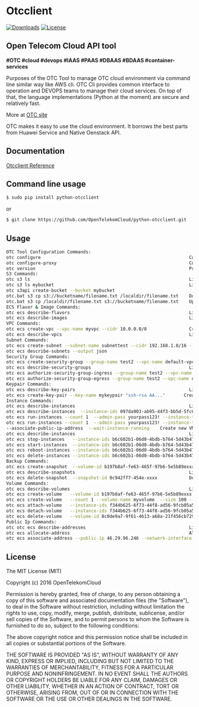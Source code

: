 Otcclient
==========

[![Downloads](https://pypip.in/download/otcclient/badge.svg)](https://pypi.python.org/pypi/otcclient/)
[![License](https://pypip.in/license/otcclient/badge.svg)](https://pypi.python.org/pypi/otcclient/)


Open Telecom Cloud API tool 
-----------------------------------------------

**#OTC #cloud #devops #IAAS #PAAS #DBAAS #BDAAS #container-services**

Purposes of the OTC Tool to manage OTC cloud environment via command line similar way like AWS cli. OTC Cli provides common interface to operation and DEVOPS teams to manage their cloud services. 
On top of that, the language implementations (Python at the moment) are secure and relatively fast.

More at [OTC site](https://console.otc.t-systems.com/console/#/home)

OTC makes it easy to use the cloud environment. It borrows the best parts from Huawei Service and Native Oenstack API.


Documentation
-------------

[Otcclient Reference](https://docs.otc.t-systems.com/?locale=en-us)

Command line usage
-----

`````sh
$ sudo pip install python-otcclient
`````
or
`````sh
$ git clone https://github.com/OpenTelekomCloud/python-otcclient.git
`````

Usage
----------------

`````sh
OTC Tool Configuration Commands:
otc configure                                                        Configuring OTC client tool (mandatory in first use)
otc configure-proxy                                                  Configureing proxy settings ( ONLY https )
otc version                                                          Print OTC Client tool version
S3 Commands:
otc s3 ls                                                            List Buckets
otc s3 ls mybucket                                                   List Bucket files
otc s3api create-bucket --bucket mybucket                                      Create New Bucket
otc.bat s3 cp s3://bucketname/filename.txt /localdir/filename.txt    Download from bucket to local
otc.bat s3 cp /localdir/filename.txt s3://bucketname/filename.txt    Upload file / directory to bucket
ECS Flavor & Image Commands:
otc ecs describe-flavors                                             List avaliable flavors (VM templates)
otc ecs describe-images                                              List image templates
VPC Commands:
otc ecs create-vpc --vpc-name myvpc --cidr 10.0.0.0/8                Crete new VPC
otc ecs describe-vpcs                                                List VPCs
Subnet Commands:
otc ecs create-subnet --subnet-name subnettest --cidr 192.168.1.0/16 --gateway-ip 192.168.1.2 --primary-dns 8.8.8.8 --secondary-dns 8.8.4.4 --availability-zone eu-de-01 --vpc-name default-vpc    Create new subnet for VPC
otc ecs describe-subnets --output json
Security Group Commands:
otc ecs create-security-group --group-name test2 --vpc-name default-vpc  Create new security group
otc ecs describe-security-groups                                     List existing security-groups
otc ecs authorize-security-group-ingress --group-name test2 --vpc-name default-vpc --protocol tcp --ethertype IPv4 --portmin 22 --portmax 25      Add new incomming rule to security-group
otc ecs authorize-security-group-egress --group-name test2 --vpc-name default-vpc --protocol tcp --ethertype IPv4 --portmin 7000 --portmax 7001   Add new outcomming rule to security-group
Keypair Commands:
otc ecs describe-key-pairs                                           List key pairs
otc ecs create-key-pair --key-name mykeypair "ssh-rsa AA..."       Create key pair
Instance Commands:
otc ecs describe-instances                                           List VM instances
otc ecs describe-instances  --instance-ids 097da903-ab95-44f3-bb5d-5fc08dfb6cc3 --output json     Detailed information of specific VM instance (JSON)
otc ecs run-instances --count 1  --admin-pass yourpass123! --instance-type c1.medium --instance-name instancename --image-name Standard_CentOS_6.7_latest --subnet-name testsubnet --vpc-name testvpc --group-name testsecgroup     Create new VM instance and START
otc ecs run-instances --count 1  --admin-pass yourpass123! --instance-type c1.medium --instance-name instancename --image-name Standard_CentOS_6.7_latest --subnet-name testsubnet --vpc-name testvpc --group-name testsecgroup  --key-name testsshkeypair --file1 /otc/a=/otc/a
--associate-public-ip-address  --wait-instance-running    Create new VM instance with injected SSH keypair, with public ip, additional file injection, wait instance created and running
otc ecs describe-instances                                           List VM instances
otc ecs stop-instances   --instance-ids b6c602b1-06d0-4bdb-b764-5d43b47abc14        Stop VM instance
otc ecs start-instances  --instance-ids b6c602b1-06d0-4bdb-b764-5d43b47abc14        Start VM instance
otc ecs reboot-instances --instance-ids b6c602b1-06d0-4bdb-b764-5d43b47abc14        Reboot VM instance
otc ecs delete-instances --instance-ids b6c602b1-06d0-4bdb-b764-5d43b47abc14        Delete VM instance (public ip + EVS also)
Backup Commands:
otc ecs create-snapshot  --volume-id b197b8af-fe63-465f-97b6-5e5b89exxxx  Create snapshot of volume
otc ecs describe-snapshots                                           List backup volumes
otc ecs delete-snapshot  --snapshot-id 0c942ff7-454e-xxxx            Delete volume backup
Volume Commands:
otc ecs describe-volumes                                             List volumes
otc ecs create-volume   --volume-id b197b8af-fe63-465f-97b6-5e5b89exxx --snapshot-id 0c942ff7-454e-xxxx Create volume from snapshot
otc ecs create-volume   --count 1 --volume-name myvolume  --size 100 --volume-type SATA      Create new Volume [type: SSD,SAS,SATA]
otc ecs attach-volume   --instance-ids f344b625-6f73-44f8-ad56-9fcb05a523c4 --volume-id 8c0de9a7-9f61-4613-a68a-21f456cb7298             Attach volume to instance
otc ecs detach-volume   --instance-ids f344b625-6f73-44f8-ad56-9fcb05a523c4 --volume-id 8c0de9a7-9f61-4613-a68a-21f456cb7298             Detach volume from instance
otc ecs delete-volume   --volume-id 8c0de9a7-9f61-4613-a68a-21f456cb7298                                                                 Delete volume
Public Ip Commands:
otc otc ecs describe-addresses                                       List public ip adresses
otc ecs allocate-address                                             Allocate public ip address from public ip pool
otc ecs associate-address --public-ip 46.29.96.246 --network-interface-id b197b8af-fe63-465f-97b6-5e5b89exxx      Assodicate public ip with Network Interface Id
`````

License
-------

The MIT License (MIT)

Copyright (c) 2016 OpenTelekomCloud

Permission is hereby granted, free of charge, to any person obtaining a copy
of this software and associated documentation files (the "Software"), to deal
in the Software without restriction, including without limitation the rights
to use, copy, modify, merge, publish, distribute, sublicense, and/or sell
copies of the Software, and to permit persons to whom the Software is
furnished to do so, subject to the following conditions:

The above copyright notice and this permission notice shall be included in all
copies or substantial portions of the Software.

THE SOFTWARE IS PROVIDED "AS IS", WITHOUT WARRANTY OF ANY KIND, EXPRESS OR
IMPLIED, INCLUDING BUT NOT LIMITED TO THE WARRANTIES OF MERCHANTABILITY,
FITNESS FOR A PARTICULAR PURPOSE AND NONINFRINGEMENT. IN NO EVENT SHALL THE
AUTHORS OR COPYRIGHT HOLDERS BE LIABLE FOR ANY CLAIM, DAMAGES OR OTHER
LIABILITY, WHETHER IN AN ACTION OF CONTRACT, TORT OR OTHERWISE, ARISING FROM,
OUT OF OR IN CONNECTION WITH THE SOFTWARE OR THE USE OR OTHER DEALINGS IN THE
SOFTWARE.
